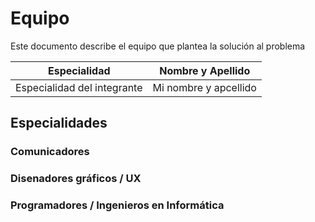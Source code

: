 # Equipo

Este documento describe el equipo que plantea la solución al problema

| Especialidad                | Nombre y Apellido     |
| --------------------------- | --------------------- |
| Especialidad del integrante | Mi nombre y apcellido |

## Especialidades

### Comunicadores

### Disenadores gráficos / UX

### Programadores / Ingenieros en Informática
